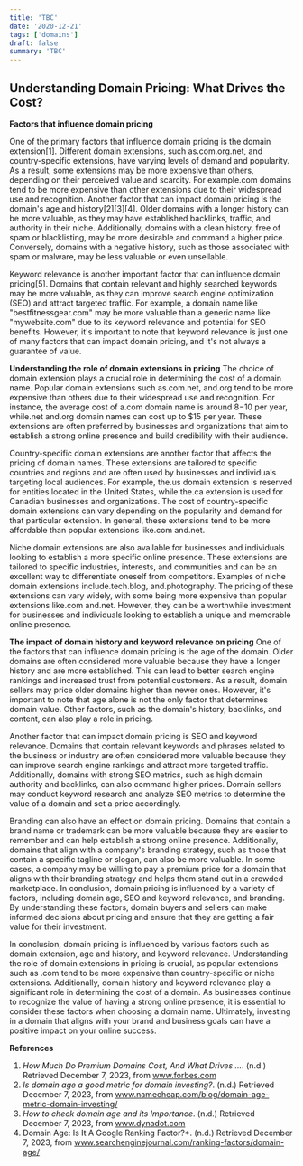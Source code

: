 ```yaml
---
title: 'TBC'
date: '2020-12-21'
tags: ['domains']
draft: false
summary: 'TBC'
---
```


## Understanding Domain Pricing: What Drives the Cost?

**Factors that influence domain pricing**

One of the primary factors that influence domain pricing is the domain extension[1]. Different domain extensions, such as.com.org.net, and country-specific extensions, have varying levels of demand and popularity. As a result, some extensions may be more expensive than others, depending on their perceived value and scarcity. For example.com domains tend to be more expensive than other extensions due to their widespread use and recognition.
Another factor that can impact domain pricing is the domain's age and history[2][3][4]. Older domains with a longer history can be more valuable, as they may have established backlinks, traffic, and authority in their niche. Additionally, domains with a clean history, free of spam or blacklisting, may be more desirable and command a higher price. Conversely, domains with a negative history, such as those associated with spam or malware, may be less valuable or even unsellable.

Keyword relevance is another important factor that can influence domain pricing[5]. Domains that contain relevant and highly searched keywords may be more valuable, as they can improve search engine optimization (SEO) and attract targeted traffic. For example, a domain name like "bestfitnessgear.com" may be more valuable than a generic name like "mywebsite.com" due to its keyword relevance and potential for SEO benefits. However, it's important to note that keyword relevance is just one of many factors that can impact domain pricing, and it's not always a guarantee of value.

**Understanding the role of domain extensions in pricing**
The choice of domain extension plays a crucial role in determining the cost of a domain name. Popular domain extensions such as.com.net, and.org tend to be more expensive than others due to their widespread use and recognition. For instance, the average cost of a.com domain name is around $8-$10 per year, while.net and.org domain names can cost up to $15 per year. These extensions are often preferred by businesses and organizations that aim to establish a strong online presence and build credibility with their audience.

Country-specific domain extensions are another factor that affects the pricing of domain names. These extensions are tailored to specific countries and regions and are often used by businesses and individuals targeting local audiences. For example, the.us domain extension is reserved for entities located in the United States, while the.ca extension is used for Canadian businesses and organizations. The cost of country-specific domain extensions can vary depending on the popularity and demand for that particular extension. In general, these extensions tend to be more affordable than popular extensions like.com and.net.

Niche domain extensions are also available for businesses and individuals looking to establish a more specific online presence. These extensions are tailored to specific industries, interests, and communities and can be an excellent way to differentiate oneself from competitors. Examples of niche domain extensions include.tech.blog, and.photography. The pricing of these extensions can vary widely, with some being more expensive than popular extensions like.com and.net. However, they can be a worthwhile investment for businesses and individuals looking to establish a unique and memorable online presence.

**The impact of domain history and keyword relevance on pricing**
One of the factors that can influence domain pricing is the age of the domain. Older domains are often considered more valuable because they have a longer history and are more established. This can lead to better search engine rankings and increased trust from potential customers. As a result, domain sellers may price older domains higher than newer ones. However, it's important to note that age alone is not the only factor that determines domain value. Other factors, such as the domain's history, backlinks, and content, can also play a role in pricing.

Another factor that can impact domain pricing is SEO and keyword relevance. Domains that contain relevant keywords and phrases related to the business or industry are often considered more valuable because they can improve search engine rankings and attract more targeted traffic. Additionally, domains with strong SEO metrics, such as high domain authority and backlinks, can also command higher prices. Domain sellers may conduct keyword research and analyze SEO metrics to determine the value of a domain and set a price accordingly.

Branding can also have an effect on domain pricing. Domains that contain a brand name or trademark can be more valuable because they are easier to remember and can help establish a strong online presence. Additionally, domains that align with a company's branding strategy, such as those that contain a specific tagline or slogan, can also be more valuable. In some cases, a company may be willing to pay a premium price for a domain that aligns with their branding strategy and helps them stand out in a crowded marketplace. In conclusion, domain pricing is influenced by a variety of factors, including domain age, SEO and keyword relevance, and branding. By understanding these factors, domain buyers and sellers can make informed decisions about pricing and ensure that they are getting a fair value for their investment.

In conclusion, domain pricing is influenced by various factors such as domain extension, age and history, and keyword relevance. Understanding the role of domain extensions in pricing is crucial, as popular extensions such as .com tend to be more expensive than country-specific or niche extensions. Additionally, domain history and keyword relevance play a significant role in determining the cost of a domain. As businesses continue to recognize the value of having a strong online presence, it is essential to consider these factors when choosing a domain name. Ultimately, investing in a domain that aligns with your brand and business goals can have a positive impact on your online success.

**References**
1. *How Much Do Premium Domains Cost, And What Drives ...*. (n.d.) Retrieved December 7, 2023, from www.forbes.com 
2. *Is domain age a good metric for domain investing?*. (n.d.) Retrieved December 7, 2023, from www.namecheap.com/blog/domain-age-metric-domain-investing/ 
3. *How to check domain age and its Importance*. (n.d.) Retrieved December 7, 2023, from www.dynadot.com 
4. Domain Age: Is It A Google Ranking Factor?\*. (n.d.) Retrieved December 7, 2023, from www.searchenginejournal.com/ranking-factors/domain-age/
